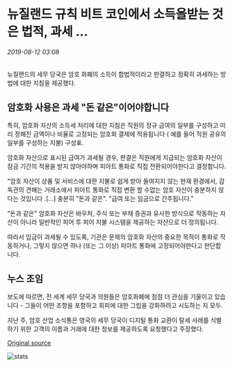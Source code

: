 # 뉴질랜드 규칙 비트 코인에서 소득을받는 것은 법적, 과세 ...

###### 2019-08-12 03:08

뉴질랜드의 세무 당국은 암호 화폐의 소득이 합법적이라고 판결하고 정확히 과세하는 방법에 대한 지침을 제공했다.

## 암호화 사용은 과세 "돈 같은"이어야합니다

특히, 암호화 자산의 소득세 처리에 대한 지침은 직원의 정규 급여의 일부를 구성하고 미리 정해진 금액이나 비율로 고정되는 암호화 결제에 적용됩니다 ( 예를 들어 직원 공유의 일부를 구성하는 지불) 구성표.

암호화 자산으로 표시된 급여가 과세될 경우, 판결은 직원에게 지급되는 암호화 자산이 잠금 기간의 적용을 받지 않아야하며 피아트 통화로 직접 전환되어야한다고 결정합니다.

"암호 자산이 상품 및 서비스에 대한 지불로 쉽게 받아 들여지지 않는 현재 환경에서, 감독관의 견해는 거래소에서 피아트 통화로 직접 변환 할 수없는 암호 자산이 충분하지 않다는 것입니다 .[...\] 충분히 "돈과 같은". "급여 또는 임금으로 간주됩니다."

"돈과 같은" 암호화 자산은 바우처, 주식 또는 부채 증권과 유사한 방식으로 작동하는 자산이 아니라 일반적인 피어 투 피어 지불 시스템을 제공하는 자산으로 더 정의됩니다.

따라서 임금이 과세될 수 있도록, 기관은 문제의 암호화 자산의 중요한 목적이 통화로 작동하거나, 그렇지 않으면 하나 (또는 그 이상) 피아트 통화에 고정되어야한다고 판단합니다.

## 누스 조임

보도에 따르면, 전 세계 세무 당국과 의원들은 암호화폐에 점점 더 관심을 기울이고 있습니다 - 그들이 어떤 조항을 포함하고 회피에 대한 그립을 강화하려고 시도하는 지 모두.

지난 주, 암호 산업 소식통은 영국의 세무 당국이 디지털 통화 교환이 탈세 사례를 식별하기 위한 고객의 이름과 거래에 대한 정보를 제공하도록 요청했다고 주장했다.

[Original source](https://cointelegraph.com/news/new-zealand-rules-receiving-income-in-bitcoin-is-legal-taxable)

![stats](https://c.statcounter.com/11760860/0/a89fa40b/1/ "stats")